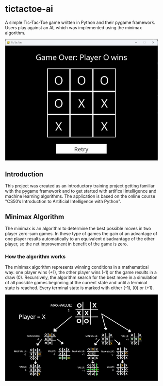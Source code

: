 # tictactoe-ai
A simple Tic-Tac-Toe game written in Python and their pygame framework. Users play against an AI, 
which was implemented using the minimax algorithm.

![image of tictactoe game window](data/game-window.png)

## Introduction
This project was created as an introductory training project getting familiar with the pygame framework
and to get started with artifical intelligence and machine learning algorithms. The application is based on the online course 
"CS50’s Introduction to Artificial Intelligence with Python".

## Minimax Algorithm
The minimax is an algorithm to determine the best possible moves in two player zero-sum games. 
In these type of games the gain of an advantage of one player results automatically to an equivalent
disadvantage of the other player, so the net improvement in benefit of the game is zero.

### How the algorithm works
The minimax algorithm represents winning conditions in a mathematical way: one player wins (+1), the 
other player wins (-1) or the game results in a draw (0). Recursively, the algorithm search for the
best move in a simulation of all possible games beginning at the current state and until a terminal
state is reached. Every terminal state is marked with either (-1), (0) or (+1).

![image of minimax in tic tac toe](data/minimax.png)